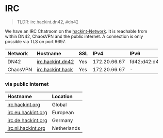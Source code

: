 # IRC
> TLDR: irc.hackint.dn42, #dn42

We have an IRC Chatroom on the [hackint-Network](https://www.hackint.org). It is reachable from within DN42, ChaosVPN and the public internet. A connection is only possible via TLS on port 6697.

| Network | Hostname                                 |  SSL        | IPv4                       | IPv6         |
|:--------|:------------------------------------------|:------ |:-------------------------- |:------------ |
| DN42 | [irc.hackint.dn42](ircs://irc.hackint.dn42:6697) |  Yes    | 172.20.66.67 |  fd42:d42:d42:6667::1 |
| ChaosVPN | [irc.hackint.hack](ircs://irc.hackint.hack:6697) |  Yes    | 172.20.66.67 |  - |


### via public internet
| Hostname                                          | Location                   |
|:------------------------------------------------- |:-------------------------- |
| [irc.hackint.org](ircs://irc.hackint.org:6697)                                   | Global                     |
| [irc.eu.hackint.org](ircs://irc.eu.hackint.org:6697)                               | European        |
| [irc.de.hackint.org](ircs://irc.de.hackint.org:6697)                                | Germany       |
| [irc.nl.hackint.org](ircs://irc.nl.hackint.org:6697)                                | Netherlands       |


